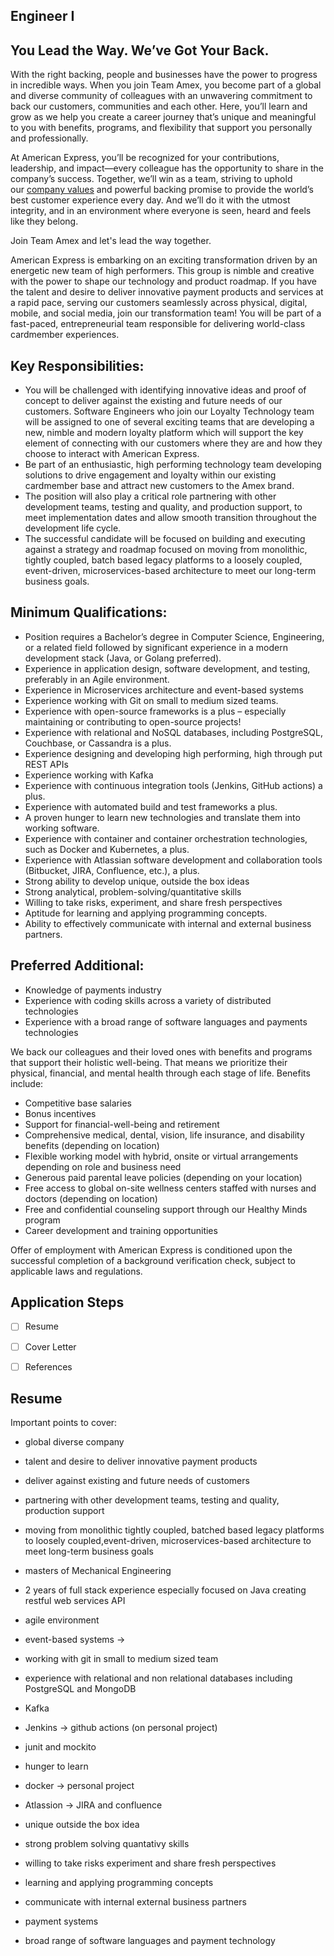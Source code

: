 ## Engineer I 

## You Lead the Way. We’ve Got Your Back.

With the right backing, people and businesses have the power to progress in incredible ways. When you join Team Amex, you become part of a global and diverse community of colleagues with an unwavering commitment to back our customers, communities and each other. Here, you’ll learn and grow as we help you create a career journey that’s unique and meaningful to you with benefits, programs, and flexibility that support you personally and professionally.

At American Express, you’ll be recognized for your contributions, leadership, and impact—every colleague has the opportunity to share in the company’s success. Together, we’ll win as a team, striving to uphold our [company values](https://about.americanexpress.com/our-company/who-we-are/who-we-are/default.aspx#values) and powerful backing promise to provide the world’s best customer experience every day. And we’ll do it with the utmost integrity, and in an environment where everyone is seen, heard and feels like they belong.

Join Team Amex and let's lead the way together.

American Express is embarking on an exciting transformation driven by an energetic new team of high performers. This group is nimble and creative with the power to shape our technology and product roadmap. If you have the talent and desire to deliver innovative payment products and services at a rapid pace, serving our customers seamlessly across physical, digital, mobile, and social media, join our transformation team! You will be part of a fast-paced, entrepreneurial team responsible for delivering world-class cardmember experiences. 

## Key Responsibilities:

- You will be challenged with identifying innovative ideas and proof of concept to deliver against the existing and future needs of our customers. Software Engineers who join our Loyalty Technology team will be assigned to one of several exciting teams that are developing a new, nimble and modern loyalty platform which will support the key element of connecting with our customers where they are and how they choose to interact with American Express.
- Be part of an enthusiastic, high performing technology team developing solutions to drive engagement and loyalty within our existing cardmember base and attract new customers to the Amex brand.
- The position will also play a critical role partnering with other development teams, testing and quality, and production support, to meet implementation dates and allow smooth transition throughout the development life cycle.
- The successful candidate will be focused on building and executing against a strategy and roadmap focused on moving from monolithic, tightly coupled, batch based legacy platforms to a loosely coupled, event-driven, microservices-based architecture to meet our long-term business goals.

## Minimum Qualifications:

- Position requires a Bachelor’s degree in Computer Science, Engineering, or a related field followed by significant experience in a modern development stack (Java, or Golang preferred).
- Experience in application design, software development, and testing, preferably in an Agile environment.
- Experience in Microservices architecture and event-based systems
- Experience working with Git on small to medium sized teams.
- Experience with open-source frameworks is a plus – especially maintaining or contributing to open-source projects!
- Experience with relational and NoSQL databases, including PostgreSQL, Couchbase, or Cassandra is a plus.
- Experience designing and developing high performing, high through put REST APIs
- Experience working with Kafka
- Experience with continuous integration tools (Jenkins, GitHub actions) a plus.
- Experience with automated build and test frameworks a plus.
- A proven hunger to learn new technologies and translate them into working software.
- Experience with container and container orchestration technologies, such as Docker and Kubernetes, a plus.
- Experience with Atlassian software development and collaboration tools (Bitbucket, JIRA, Confluence, etc.), a plus.
- Strong ability to develop unique, outside the box ideas
- Strong analytical, problem-solving/quantitative skills
- Willing to take risks, experiment, and share fresh perspectives
- Aptitude for learning and applying programming concepts.
- Ability to effectively communicate with internal and external business partners.

## Preferred Additional:

- Knowledge of payments industry
- Experience with coding skills across a variety of distributed technologies
- Experience with a broad range of software languages and payments technologies

We back our colleagues and their loved ones with benefits and programs that support their holistic well-being. That means we prioritize their physical, financial, and mental health through each stage of life. Benefits include:

- Competitive base salaries 
- Bonus incentives 
- Support for financial-well-being and retirement 
- Comprehensive medical, dental, vision, life insurance, and disability benefits (depending on location) 
- Flexible working model with hybrid, onsite or virtual arrangements depending on role and business need 
- Generous paid parental leave policies (depending on your location) 
- Free access to global on-site wellness centers staffed with nurses and doctors (depending on location) 
- Free and confidential counseling support through our Healthy Minds program 
- Career development and training opportunities

Offer of employment with American Express is conditioned upon the successful completion of a background verification check, subject to applicable laws and regulations.

## Application Steps

- [ ] Resume
- [ ] Cover Letter
- [ ] References


## Resume

Important points to cover:
- global diverse company
- talent and desire to deliver innovative payment products
- deliver against existing and future needs of customers
- partnering with other development teams, testing and quality, production support
- moving from monolithic tightly coupled, batched based legacy platforms to loosely coupled,event-driven, microservices-based architecture to meet long-term business goals

- masters of Mechanical Engineering 
- 2 years of full stack experience especially focused on Java creating restful web services API
- agile environment 
- event-based systems -> 
- working with git in small to medium sized team
- experience with relational and non relational databases including PostgreSQL and MongoDB 
- Kafka
- Jenkins -> github actions (on personal project)
- junit and mockito
- hunger to learn
- docker -> personal project
- Atlassion -> JIRA and confluence
- unique outside the box idea
- strong problem solving quantativy skills
- willing to take risks experiment and share fresh perspectives
- learning and applying programming concepts
- communicate with internal external business partners
- payment systems
- broad range of software languages and payment technology 


